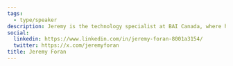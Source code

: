 ```yaml
---
tags:
  - type/speaker
description: Jeremy is the technology specialist at BAI Canada, where he helps operate and maintain the wireless network BAI Canada has deployed throughout Toronto’s transit system.
social:
  linkedin: https://www.linkedin.com/in/jeremy-foran-8001a3154/
  twitter: https://x.com/jeremyforan
title: Jeremy Foran
---
```

